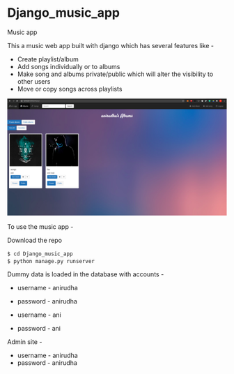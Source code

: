 # Django_music_app
Music app

This a music web app built with django which has several features like - 

* Create playlist/album
* Add songs individually or to albums
* Make song and albums private/public which will alter the visibility to other users
* Move or copy songs across playlists

![alt text](https://github.com/anirudha-bs/Django_music_app/blob/master/index.png?raw=true)

To use the music app -

Download the repo

```sh
$ cd Django_music_app
$ python manage.py runserver
```

Dummy data is loaded in the database with accounts -

* username - anirudha
* password - anirudha


* username - ani
* password - ani


Admin site -

* username - anirudha
* password - anirudha

